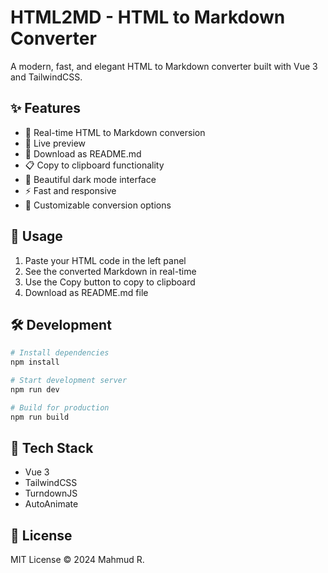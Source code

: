 # HTML2MD - HTML to Markdown Converter

A modern, fast, and elegant HTML to Markdown converter built with Vue 3 and TailwindCSS.

## ✨ Features

- 🚀 Real-time HTML to Markdown conversion
- 📝 Live preview
- 💾 Download as README.md
- 📋 Copy to clipboard functionality
- 🎨 Beautiful dark mode interface
- ⚡ Fast and responsive
- 🔧 Customizable conversion options

## 🚀 Usage

1. Paste your HTML code in the left panel
2. See the converted Markdown in real-time
3. Use the Copy button to copy to clipboard
4. Download as README.md file

## 🛠️ Development

```bash
# Install dependencies
npm install

# Start development server
npm run dev

# Build for production
npm run build
```

## 🔧 Tech Stack

- Vue 3
- TailwindCSS
- TurndownJS
- AutoAnimate

## 📝 License

MIT License © 2024 Mahmud R.
